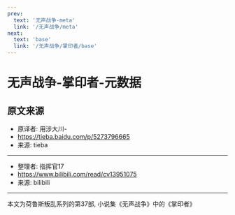 ```yaml
---
prev:
  text: '无声战争-meta'
  link: '/无声战争/meta'
next:
  text: 'base'
  link: '/无声战争/掌印者/base'
---
```


# 无声战争-掌印者-元数据

## 原文来源

+ 原译者: 用涉大川-
+ <https://tieba.baidu.com/p/5273796665>
+ 来源: tieba

--------

+ 整理者: 指挥官17
+ <https://www.bilibili.com/read/cv13951075>
+ 来源: bilibili

--------

本文为荷鲁斯叛乱系列的第37部, 小说集《无声战争》中的《掌印者》
